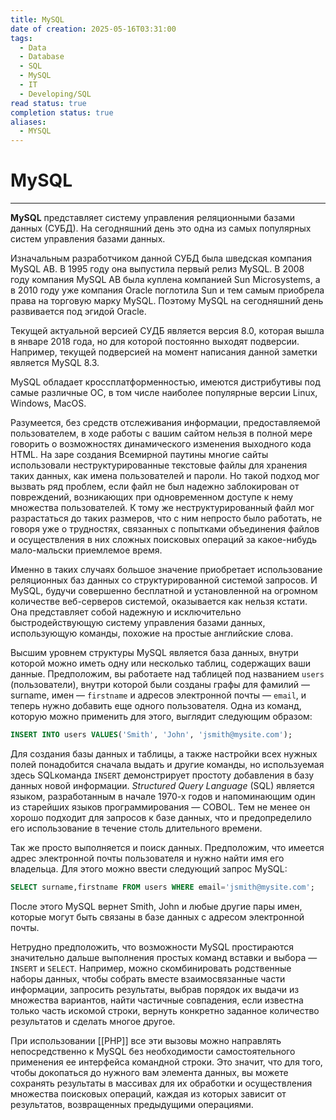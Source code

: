 ```yaml
---
title: MySQL
date of creation: 2025-05-16T03:31:00
tags:
  - Data
  - Database
  - SQL
  - MySQL
  - IT
  - Developing/SQL
read status: true
completion status: true
aliases:
  - MYSQL
---
```

# MySQL
---
**MySQL** представляет систему управления реляционными базами данных (СУБД). На сегодняшний день это одна из самых популярных систем управления базами данных.

Изначальным разработчиком данной СУБД была шведская компания MySQL AB. В 1995 году она выпустила первый релиз MySQL. В 2008 году компания MySQL AB была куплена компанией Sun Microsystems, а в 2010 году уже компания Oracle поглотила Sun и тем самым приобрела права на торговую марку MySQL. Поэтому MySQL на сегодняшний день развивается под эгидой Oracle.

Текущей актуальной версией СУДБ является версия 8.0, которая вышла в январе 2018 года, но для которой постоянно выходят подверсии. Например, текущей подверсией на момент написания данной заметки является MySQL 8.3.

MySQL обладает кроссплатформенностью, имеются дистрибутивы под самые различные ОС, в том числе наиболее популярные версии Linux, Windows, MacOS.

Разумеется, без средств отслеживания информации, предоставляемой пользователем, в ходе работы с вашим сайтом нельзя в полной мере говорить о возможностях динамического изменения выходного кода HTML. На заре создания Всемирной паутины многие сайты использовали неструктурированные текстовые файлы для хранения таких данных, как имена пользователей и пароли. Но такой подход мог вызвать ряд проблем, если файл не был надежно заблокирован от повреждений, возникающих при одновременном доступе к нему множества пользователей. К тому же неструктурированный файл мог разрастаться до таких размеров, что с ним непросто было работать, не говоря уже о трудностях, связанных с попытками объединения файлов и осуществления в них сложных поисковых операций за какое-нибудь мало-мальски приемлемое время.

Именно в таких случаях большое значение приобретает использование реляционных баз данных со структурированной системой запросов. И MySQL, будучи совершенно бесплатной и установленной на огромном количестве веб-серверов системой, оказывается как нельзя кстати. Она представляет собой надежную и исключительно быстродействующую систему управления базами данных, использующую команды, похожие на простые английские слова.

Высшим уровнем структуры MySQL является база данных, внутри которой можно иметь одну или несколько таблиц, содержащих ваши данные. Предположим, вы работаете над таблицей под названием `users` (пользователи), внутри которой были созданы графы для фамилий — surname, имен — `firstname` и адресов электронной почты — `email`, и теперь нужно добавить еще одного пользователя. Одна из команд, которую можно применить для этого, выглядит следующим образом:

```SQL
INSERT INTO users VALUES('Smith', 'John', 'jsmith@mysite.com');
```

Для создания базы данных и таблицы, а также настройки всех нужных полей понадобится сначала выдать и другие команды, но используемая здесь SQLкоманда `INSERT` демонстрирует простоту добавления в базу данных новой информации. *Structured Query Language* (SQL) является языком, разработанным в начале 1970-х годов и напоминающим один из старейших языков программирования — COBOL. Тем не менее он хорошо подходит для запросов к базе данных, что и предопределило его использование в течение столь длительного времени.

Так же просто выполняется и поиск данных. Предположим, что имеется адрес электронной почты пользователя и нужно найти имя его владельца. Для этого можно ввести следующий запрос MySQL:

```SQL
SELECT surname,firstname FROM users WHERE email='jsmith@mysite.com';
```

После этого MySQL вернет Smith, John и любые другие пары имен, которые могут быть связаны в базе данных с адресом электронной почты.

Нетрудно предположить, что возможности MySQL простираются значительно дальше выполнения простых команд вставки и выбора — `INSERT` и `SELECT`. Например, можно скомбинировать родственные наборы данных, чтобы собрать вместе взаимосвязанные части информации, запросить результаты, выбрав порядок их выдачи из множества вариантов, найти частичные совпадения, если известна только часть искомой строки, вернуть конкретно заданное количество результатов и сделать многое другое.

При использовании [[PHP]] все эти вызовы можно направлять непосредственно к MySQL без необходимости самостоятельного применения ее интерфейса командной строки. Это значит, что для того, чтобы докопаться до нужного вам элемента данных, вы можете сохранять результаты в массивах для их обработки и осуществления множества поисковых операций, каждая из которых зависит от результатов, возвращенных предыдущими операциями.